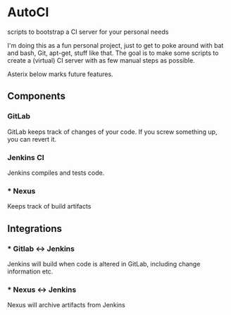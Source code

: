 # AutoCI

scripts to bootstrap a CI server for your personal needs

I'm doing this as a fun personal project, just to get to poke around with bat and bash, Git, apt-get, stuff like that. The goal is to make some scripts to create a (virtual) CI server with as few manual steps as possible.

Asterix below marks future features.

## Components

### GitLab

GitLab keeps track of changes of your code. If you screw something up, you can revert it.

### Jenkins CI

Jenkins compiles and tests code.

### * Nexus

Keeps track of build artifacts

## Integrations

### * Gitlab <-> Jenkins

Jenkins will build when code is altered in GitLab, including change information etc.

### * Nexus <-> Jenkins

Nexus will archive artifacts from Jenkins
